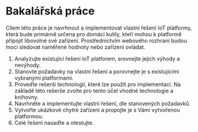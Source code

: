 # Bakalářská práce

Cílem této práce je navrhnout a implementovat vlastní řešení IoT platformy, která bude primárně
určena pro domácí kutily, kteří mohou k platformě připojit libovolné své zařízení. Prostřednictvím
webového rozhraní budou moci sledovat naměřené hodnoty nebo zařízení ovládat.

1. Analyzujte existující řešení IoT platforem, srovnejte jejich výhody a nevýhody.
2. Stanovte požadavky na vlastní řešení a porovnejte je s existujícími vybranými platformami.
3. Proveďte rešerši technologií, které lze použít pro implementaci. Na základě této rešerše zvolte pro
tento účel vhodné technologie a knihovny.
4. Navrhněte a implementujte vlastní řešení, dle stanovených požadavků.
5. Vytvořte ukázkové chytré zařízení a propojte je s Vámi vytvořenou platformou.
6. Celé řešení nasaďte a otestujte.
